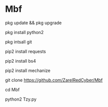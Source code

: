 # Mbf
pkg update && pkg upgrade

pkg install python2

pkg intsall git

pip2 install requests

pip2 install bs4

pip2 install mechanize

git clone https://github.com/ZarelRedCyber/Mbf

cd Mbf

python2 Tzy.py

